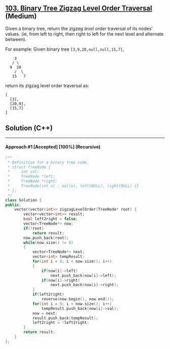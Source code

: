## [103. Binary Tree Zigzag Level Order Traversal](https://leetcode.com/problems/binary-tree-zigzag-level-order-traversal/) (Medium)

Given a binary tree, return the *zigzag level order* traversal of its nodes' values. (ie, from left to right, then right to left for the next level and alternate between).

 For example:
 Given binary tree `[3,9,20,null,null,15,7]`,
 

```
    3
   / \
  9  20
    /  \
   15   7
```

 return its zigzag level order traversal as:
 

```
[
  [3],
  [20,9],
  [15,7]
]
```

## Solution (C++)

------

#### Approach #1  [Accepted] [100%] (Recursive)

```c++
/**
 * Definition for a binary tree node.
 * struct TreeNode {
 *     int val;
 *     TreeNode *left;
 *     TreeNode *right;
 *     TreeNode(int x) : val(x), left(NULL), right(NULL) {}
 * };
 */
class Solution {
public:
    vector<vector<int>> zigzagLevelOrder(TreeNode* root) {
        vector<vector<int>> result;
        bool left2right = false;
        vector<TreeNode*> now;
        if(!root)
            return result;
        now.push_back(root);
        while(now.size() != 0)
        {
            vector<TreeNode*> next;
            vector<int> tempResult;
            for(int i = 0; i < now.size(); i++)
            {
                if(now[i]->left)
                    next.push_back(now[i]->left);
                if(now[i]->right)
                    next.push_back(now[i]->right);
            }
            if(left2right)
                reverse(now.begin(), now.end());
            for(int i = 0; i < now.size(); i++)
                tempResult.push_back(now[i]->val);
            now = next;
            result.push_back(tempResult);
            left2right = !left2right;
        }
        return result;
    }
};
```

